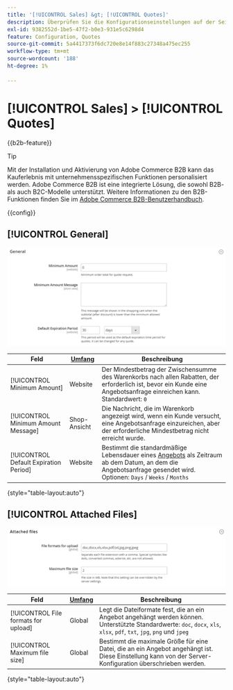 ```yaml
---
title: '[!UICONTROL Sales] &gt; [!UICONTROL Quotes]'
description: Überprüfen Sie die Konfigurationseinstellungen auf der Seite [!UICONTROL Sales] &gt; [!UICONTROL Quotes] des Commerce Admin-Bereichs.
exl-id: 9382552d-1be5-47f2-b0e3-931e5c6298d4
feature: Configuration, Quotes
source-git-commit: 5a4417373f6dc720e8e14f883c27348a475ec255
workflow-type: tm+mt
source-wordcount: '188'
ht-degree: 1%

---
```


# [!UICONTROL Sales] > [!UICONTROL Quotes]

{{b2b-feature}}

>[!TIP]
>
>Mit der Installation und Aktivierung von Adobe Commerce B2B kann das Kauferlebnis mit unternehmensspezifischen Funktionen personalisiert werden. Adobe Commerce B2B ist eine integrierte Lösung, die sowohl B2B- als auch B2C-Modelle unterstützt. Weitere Informationen zu den B2B-Funktionen finden Sie im [Adobe Commerce B2B-Benutzerhandbuch](https://experienceleague.adobe.com/docs/commerce-admin/b2b/introduction.html).

{{config}}

<!-- [Quotes](https://experienceleague.adobe.com/en/docs/commerce-admin/b2b/quotes/quotes) -->

## [!UICONTROL General]

![Allgemein](./assets/quotes-general.png)<!-- zoom -->

| Feld | [Umfang](../../getting-started/websites-stores-views.md#scope-settings) | Beschreibung |
|--- |--- |--- |
| [!UICONTROL Minimum Amount] | Website | Der Mindestbetrag der Zwischensumme des Warenkorbs nach allen Rabatten, der erforderlich ist, bevor ein Kunde eine Angebotsanfrage einreichen kann. Standardwert: `0` |
| [!UICONTROL Minimum Amount Message] | Shop-Ansicht | Die Nachricht, die im Warenkorb angezeigt wird, wenn ein Kunde versucht, eine Angebotsanfrage einzureichen, aber der erforderliche Mindestbetrag nicht erreicht wurde. |
| [!UICONTROL Default Expiration Period] | Website | Bestimmt die standardmäßige Lebensdauer eines [Angebots](../../b2b/quote-price-negotiation.md) als Zeitraum ab dem Datum, an dem die Angebotsanfrage gesendet wird. Optionen: `Days` / `Weeks` / `Months` |

{style="table-layout:auto"}

## [!UICONTROL Attached Files]

![angehängte Dateien](./assets/quotes-attached-files.png)<!-- zoom -->

| Feld | [Umfang](../../getting-started/websites-stores-views.md#scope-settings) | Beschreibung |
|--- |--- |--- |
| [!UICONTROL File formats for upload] | Global | Legt die Dateiformate fest, die an ein Angebot angehängt werden können. Unterstützte Standardwerte: `doc`, `docx`, `xls`, `xlsx`, `pdf`, `txt`, `jpg`, `png` und `jpeg` |
| [!UICONTROL Maximum file size] | Global | Bestimmt die maximale Größe für eine Datei, die an ein Angebot angehängt ist. Diese Einstellung kann von der Server-Konfiguration überschrieben werden. |

{style="table-layout:auto"}
